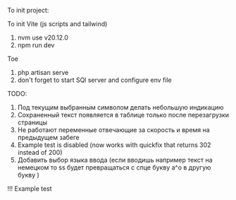 To init project:

To init Vite (js scripts and tailwind)
1. nvm use v20.12.0
2. npm run dev

Toe
1. php artisan serve
2. don't forget to start SQl server and configure env file

TODO:


1. Под текущим выбранным символом делать небольшую индикацию
2. Сохраненный текст появляется в таблице только после перезагрузки страницы
3. Не работают переменные отвечающие за скорость и время на предыдущем забеге
4. Example test is disabled (now works with quickfix that returns 302 instead of 200)
5. Добавить выбор языка ввода (если вводишь например текст на немецком то ss будет превращаться с спце букву a^o в другую букву )



!!!
Example test 
